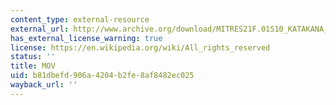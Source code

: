```yaml
---
content_type: external-resource
external_url: http://www.archive.org/download/MITRES21F.01S10_KATAKANA_EXERCISES/word2.mov
has_external_license_warning: true
license: https://en.wikipedia.org/wiki/All_rights_reserved
status: ''
title: MOV
uid: b81dbefd-906a-4204-b2fe-8af8482ec025
wayback_url: ''
---
```

